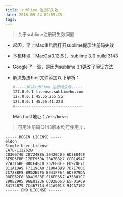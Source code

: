 ```yaml
---
title: sublime 注册码失效
date: 2018-05-24 09:59:45
tags:
---
```


> 关于sublime注册码失效问题

- 起因：早上Mac重启后打开sublime提示注册码失效
- 本机环境：MacOs(0.12.6 )、sublime 3.0 build 3143
- Google了一波，是因为sublime 3.1更改了验证方法
- 解决办法host文件添加以下解析：

    ```bash
    #-----解决sublime 注册码失效-----
    127.0.0.1 license.sublimehq.com
    127.0.0.1 45.55.255.55
    127.0.0.1 45.55.41.223
    #------------------------------
    ```
    Mac host地址：`/etc/hosts`
    
>可用注册码(3143版本均可使用。)：

```
----- BEGIN LICENSE -----
eldon
Single User License
EA7E-1122628
C0360740 20724B8A 30420C09 6D7E046F
3F5D5FBB 17EF95DA 2BA7BB27 CCB14947
27A316BE 8BCF4BC0 252FB8FF FD97DF71
B11A1DA9 F7119CA0 31984BB9 7D71700C
2C728BF8 B952E5F5 B941FF64 6D7979DA
B8EB32F8 8D415F8E F16FE657 A35381CC
290E2905 96E81236 63D2B06D E5F01A69
84174B79 7C467714 641A9013 94CA7162
------ END LICENSE ------
```

